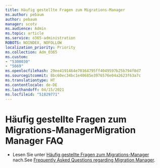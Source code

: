 ```yaml
---
title: Häufig gestellte Fragen zum Migrations-Manager
ms.author: pebaum
author: pebaum
manager: scotv
ms.audience: Admin
ms.topic: article
ms.service: o365-administration
ROBOTS: NOINDEX, NOFOLLOW
localization_priority: Priority
ms.collection: Adm_O365
ms.custom:
- "5300030"
- "5669"
ms.openlocfilehash: 29ee4191464e70164795ff4049597b25b794f8d7
ms.sourcegitcommit: 8bc60ec34bc1e40685e3976576e04a2623f63a7c
ms.translationtype: HT
ms.contentlocale: de-DE
ms.lasthandoff: 04/15/2021
ms.locfileid: "51829771"
---
```

# <a name="migration-manager-faq"></a><span data-ttu-id="72d79-102">Häufig gestellte Fragen zum Migrations-Manager</span><span class="sxs-lookup"><span data-stu-id="72d79-102">Migration Manager FAQ</span></span>

- <span data-ttu-id="72d79-103">Lesen Sie unter [Häufig gestellte Fragen zum Migrations-Manager](https://docs.microsoft.com/sharepointmigration/mm-faqs) nach.</span><span class="sxs-lookup"><span data-stu-id="72d79-103">See [Frequently Asked Questions regarding Migration Manager](https://docs.microsoft.com/sharepointmigration/mm-faqs).</span></span>

